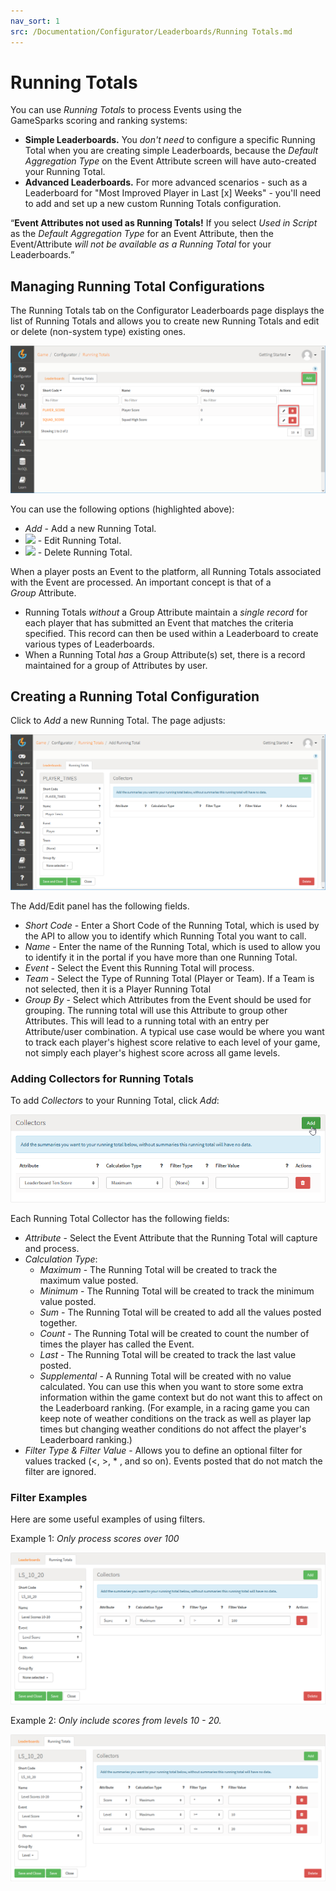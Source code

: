 ```yaml
---
nav_sort: 1
src: /Documentation/Configurator/Leaderboards/Running Totals.md
---
```


# Running Totals

You can use *Running Totals* to process Events using the GameSparks scoring and ranking systems:
* **Simple Leaderboards.** You *don't need* to configure a specific Running Total when you are creating simple Leaderboards, because the *Default Aggregation Type* on the Event Attribute screen will have auto-created your Running Total.
* **Advanced Leaderboards.** For more advanced scenarios - such as a Leaderboard for "Most Improved Player in Last [x] Weeks" - you'll need to add and set up a new custom Running Totals configuration.

<q>**Event Attributes not used as Running Totals!** If you select *Used in Script* as the *Default Aggregation Type* for an Event Attribute, then the Event/Attribute *will not be available as a Running Total* for your Leaderboards.</q>

## Managing Running Total Configurations

The Running Totals tab on the Configurator Leaderboards page displays the list of Running Totals and allows you to create new Running Totals and edit or delete (non-system type) existing ones.

![](img/RunningTotals/5.png)

You can use the following options (highlighted above):

  * *Add* - Add a new Running Total.
  * ![](/img/icons/editicon.png) - Edit Running Total.
  * ![](/img/icons/deleteicon.png) - Delete Running Total.

When a player posts an Event to the platform, all Running Totals associated with the Event are processed. An important concept is that of a *Group* Attribute.

  * Running Totals *without* a Group Attribute maintain a *single record* for each player that has submitted an Event that matches the criteria specified. This record can then be used within a Leaderboard to create various types of Leaderboards.
  * When a Running Total *has* a Group Attribute(s) set, there is a record maintained for a group of Attributes by user.

## Creating a Running Total Configuration

Click to *Add* a new Running Total. The page adjusts:

![](img/RunningTotals/6.png)

The Add/Edit panel has the following fields.

  * *Short Code* - Enter a Short Code of the Running Total, which is used by the API to allow you to identify which Running Total you want to call.
  * *Name* - Enter the name of the Running Total, which is used to allow you to identify it in the portal if you have more than one Running Total.
  * *Event* - Select the Event this Running Total will process.
  * *Team* - Select the Type of Running Total (Player or Team). If a Team is not selected, then it is a Player Running Total
  * *Group By* - Select which Attributes from the Event should be used for grouping. The running total will use this Attribute to group other Attributes. This will lead to a running total with an entry per Attribute/user combination. A typical use case would be where you want to track each player's highest score relative to each level of your game, not simply each player's highest score across all game levels.

### Adding Collectors for Running Totals

To add *Collectors* to your Running Total, click *Add*:

![](img/RunningTotals/7.png)

Each Running Total Collector has the following fields:
  * *Attribute* - Select the Event Attribute that the Running Total will capture and process.
  * *Calculation Type*:
    * *Maximum* - The Running Total will be created to track the maximum value posted.
    * *Minimum* - The Running Total will be created to track the minimum value posted.
    * *Sum* - The Running Total will be created to add all the values posted together.
    * *Count* - The Running Total will be created to count the number of times the player has called the Event.
    * *Last* - The Running Total will be created to track the last value posted.
    * *Supplemental* \- A Running Total will be created with no value calculated. You can use this when you want to store some extra information within the game context but do not want this to affect on the Leaderboard ranking. (For example, in a racing game you can keep note of weather conditions on the track as well as player lap times but changing weather conditions do not affect the player's Leaderboard ranking.)
  * *Filter Type & Filter Value* - Allows you to define an optional filter for values tracked (<, >, * , and so on). Events posted that do not match the filter are ignored.

### Filter Examples

Here are some useful examples of using filters.

Example 1: *Only process scores over 100*

![](img/RunningTotals/8.png)

Example 2: *Only include scores from levels 10 - 20.*

![](img/RunningTotals/9.png)
